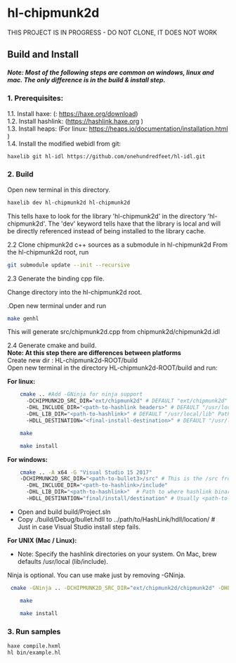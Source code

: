 # hl-chipmunk2d

THIS PROJECT IS IN PROGRESS - DO NOT CLONE, IT DOES NOT WORK


## Build and Install
##### Note: Most of the following steps are common on windows, linux and mac. The only difference is in the build & install step.

### 1. Prerequisites:
1.1. Install haxe: (: https://haxe.org/download)  
1.2. Install hashlink: (https://hashlink.haxe.org )  
1.3. Install heaps: (For linux: https://heaps.io/documentation/installation.html )  
1.4. Install the modified webidl from git:   
```sh
haxelib git hl-idl https://github.com/onehundredfeet/hl-idl.git
```

### 2. Build
Open new terminal in this directory.  
```sh
haxelib dev hl-chipmunk2d hl-chipmunk2d
```

This tells haxe to look for the library 'hl-chipmunk2d' in the directory 'hl-chipmunk2d'.  The 'dev' keyword tells haxe that the library is local and will be directly referenced instead of being installed to the library cache.

2.2 Clone chipmunk2d c++ sources as a submodule in hl-chipmunk2d
From the hl-chipmunk2d root, run

```sh
git submodule update --init --recursive
```

2.3 Generate the binding cpp file.

Change directory into the hl-chipmunk2d root.

.Open new terminal under and run 
```sh
make genhl
```

This will generate src/chipmunk2d.cpp from chipmunk2d/chipmunk2d.idl


2.4 Generate cmake and build.  
**Note: At this step there are differences between platforms**  
    Create new dir : HL-chipmunk2d-ROOT/build  
    Open new terminal in the directory HL-chipmunk2d-ROOT/build and run:  

**For linux:**  
```sh
    cmake .. #Add -GNinja for ninja support
      -DCHIPMUNK2D_SRC_DIR="ext/chipmunk2d" # DEFAULT "ext/chipmunk2d" This is the /src from step 2
      -DHL_INCLUDE_DIR="<path-to-hashlink headers>" # DEFAULT "/usr/local/include" Path to where hashlink headers (hl.h, ...) are located.
      -DHL_LIB_DIR="<path-to-hashlink>" # DEFAULT "/usr/local/lib" Path to where hashlink binaries (libhl.so, ...) are located. 
      -HDLL_DESTINATION="<final-install-destination>" # DEFAULT "/usr/local/lib" The path of all *hdll binaries, 
```
```sh
    make
```
```sh
    make install
```

**For windows:**  

```sh
    cmake .. -A x64 -G "Visual Studio 15 2017" 
    -DCHIPMUNK2D_SRC_DIR="<path-to-bullet3>/src" # This is the /src from step 2
      -DHL_INCLUDE_DIR="<path-to-hashlink>/include"
      -DHL_LIB_DIR="<path-to-hashlink>"  # Path to where hashlink binaries (libhl.lib, ...) are located
      -HDLL_DESTINATION="final/install/destination" # Usually <path-to-hashlink>
```

* Open and build build/Project.sln  
* Copy ./build/Debug/bullet.hdll to ../path/to/HashLink/hdll/location/ # Just in case Visual Studio install step fails.  

**For UNIX (Mac / Linux):**  
* Note: Specify the hashlink directories on your system.  On Mac, brew defaults /usr/local (lib/include).

Ninja is optional.  You can use make just by removing -GNinja.

```sh
 cmake -GNinja .. -DCHIPMUNK2D_SRC_DIR="ext/chipmunk2d/chipmunk2d" -DHL_INCLUDE_DIR="/usr/local/include" -DHL_LIB_DIR="/usr/local/lib" -DDETOUR_SRC_DIR="ext/chipmunk2d/Detour" -DHDLL_DESTINATION="/usr/local/lib"
```
```sh
    make
```
```sh
    make install
```

### 3. Run samples
```sh
haxe compile.hxml
hl bin/example.hl
```
